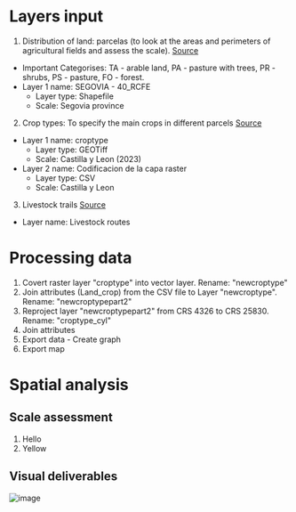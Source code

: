# Layers input
1. Distribution of land: parcelas (to look at the areas and perimeters of agricultural fields and assess the scale). 
  [Source](https://idecyl.jcyl.es/geonetwork/srv/spa/catalog.search#/metadata/SPAGOBCYLAYGDTSLCPAR2021)
  * Important Categorises: TA - arable land, PA - pasture with trees, PR - shrubs, PS - pasture, FO - forest.
  * Layer 1 name: SEGOVIA - 40_RCFE
    * Layer type: Shapefile
    * Scale: Segovia province
2. Crop types: To specify the main crops in different parcels
  [Source](https://mcsncyl.itacyl.es/es/descarga)
  * Layer 1 name: croptype
    * Layer type: GEOTiff
    * Scale: Castilla y Leon (2023)
  * Layer 2 name: Codificacion de la capa raster
    * Layer type: CSV
    * Scale: Castilla y Leon
3. Livestock trails
  [Source](https://idecyl.jcyl.es/geonetwork/srv/spa/catalog.search#/metadata/SPAGOBCYLMNADTSAMVPE)
  * Layer name: Livestock routes

# Processing data
1. Covert raster layer "croptype" into vector layer. Rename: "newcroptype"
2. Join attributes (Land_crop) from the CSV file to Layer "newcroptype". Rename: "newcroptypepart2"
3. Reproject layer "newcroptypepart2" from CRS 4326 to CRS 25830. Rename: "croptype_cyl"
4. Join attributes
5. Export data - Create graph
6. Export map

# Spatial analysis
## Scale assessment
1. Hello
2. Yellow
## Visual deliverables

![image](https://github.com/user-attachments/assets/eea12b22-32f5-477d-aa05-5ceab4fb4b43)
